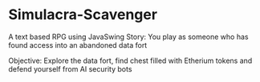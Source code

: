# Simulacra-Scavenger
A text based RPG using JavaSwing
Story: You play as someone who has found access into an abandoned data fort

Objective: Explore the data fort, find chest filled with Etherium tokens and defend yourself from AI security bots
